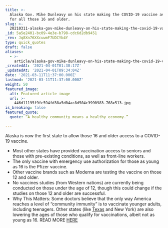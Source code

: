 ```yaml
---
title: >-
  Alaska Gov. Mike Dunleavy on his state making the COVID-19 vaccine available
  for all those 16 and older.
slug: >-
  20210311-alaska-gov-mike-dunleavy-on-his-state-making-the-covid-19-vaccine-available-for-all-those
_id: 5a5e2401-bc09-4e3e-b798-cdc6d2db9451
_rev: Jq8Xn76XXcuwmF7UDCYb4Y
type: quick_quotes
draft: false
aliases:
  - >-
    article/alaska-gov-mike-dunleavy-on-his-state-making-the-covid-19-vaccine-available-for-all-those-16-and-older/
_createdAt: '2021-04-01T01:38:17Z'
_updatedAt: '2021-04-01T09:34:04Z'
date: '2021-03-11T11:37:00.000Z'
lastmod: '2021-03-11T11:37:00.000Z'
weight: 50
featured_image:
  alt: Featured article image
  url: >-
    446d11195f9fc594fd38a5d04ac8d504c3990983-768x513.jpg
is_breaking: false
featured_quote:
  quote: “A healthy community means a healthy economy.”

---
```

Alaska is now the first state to allow those 16 and older access to a COVID-19 vaccine.

* Most other states have provided vaccination access to seniors and those with pre-existing conditions, as well as front-line workers.
* The only vaccine with emergency use authorization for those as young as 16 is the Pfizer vaccine.
* Other vaccine brands such as Moderna are testing the vaccine on those 12 and older.
* No vaccines studies (from Western nations) are currently being conducted on those under the age of 12, though this could change if the studies on those 12 and older are successful.
* Why This Matters: Some doctors believe that the only way America reaches a level of “community immunity” is to vaccinate younger adults, including teenagers. Other states (like [Texas](https://www.dallasnews.com/news/politics/2021/03/10/texans-age-50-and-up-are-next-in-line-for-covid-19-vaccine-beginning-next-week/) and New York) are also lowering the ages of those who qualify for vaccinations, albeit not as young as 16. READ MORE [HERE](https://www.npr.org/2021/03/10/975535053/alaska-opens-vaccines-to-everyone-over-16)